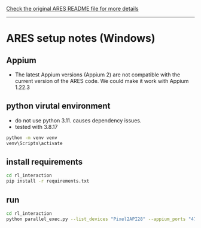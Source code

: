 [Check the original ARES README file for more details](./README-original.md)

---

# ARES setup notes (Windows)

## Appium

- The latest Appium versions (Appium 2) are not compatible with the current version of the ARES code. We could make it work with Appium 1.22.3

## python virutal environment

- do not use python 3.11. causes dependency issues.
- tested with 3.8.17

```bash
python -m venv venv
venv\Scripts\activate
```

## install requirements

```bash
cd rl_interaction
pip install -r requirements.txt
```

## run

```bash
cd rl_interaction
python parallel_exec.py --list_devices "Pixel2API28" --appium_ports "4723"  --android_ports "5554" --path "apps" --timer 60 --rotation --internet --emu headless --platform_version 9.0  --iterations 10 --algo SAC --timesteps 4000 --trials_per_app 3
```
